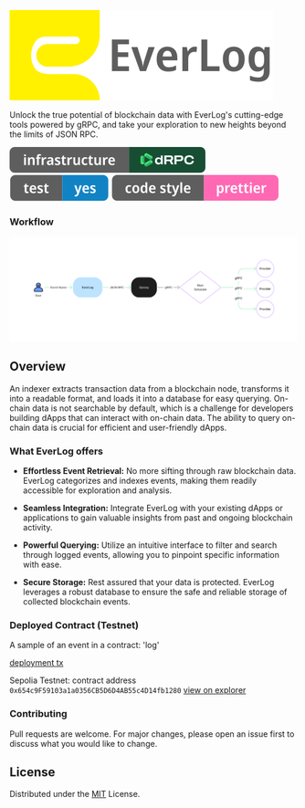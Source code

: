 ![Test Badge](assets/logo.svg "Test")

Unlock the true potential of blockchain data with EverLog's cutting-edge tools powered by gRPC, and take your exploration to new heights beyond the limits of JSON RPC.

<a href="//lukso.network">![dRPC Badge](assets/badge-drpc.svg "dRPC")</a>
<a href="/test">![Test Badge](assets/badge-test.svg "Test")</a>
![Prettier Badge](assets/badge-prettier.svg "Prettier")

### Workflow
![Workflow](assets/workflow.png "EverLog Workflow")

## Overview

An indexer extracts transaction data from a blockchain node, transforms it into a readable format, and loads it into a database for easy querying. On-chain data is not searchable by default, which is a challenge for developers building dApps that can interact with on-chain data. The ability to query on-chain data is crucial for efficient and user-friendly dApps.

### What EverLog offers

- **Effortless Event Retrieval:** No more sifting through raw blockchain data. EverLog categorizes and indexes events, making them readily accessible for exploration and analysis.

- **Seamless Integration:** Integrate EverLog with your existing dApps or applications to gain valuable insights from past and ongoing blockchain activity.

- **Powerful Querying:** Utilize an intuitive interface to filter and search through logged events, allowing you to pinpoint specific information with ease.

- **Secure Storage:** Rest assured that your data is protected. EverLog leverages a robust database to ensure the safe and reliable storage of collected blockchain events.

### Deployed Contract (Testnet)
A sample of an event in a contract: 'log'

[deployment tx](https://sepolia.etherscan.io/tx/0xe2ae53c19f6676c75c5549f85558f7f159966f310c6ac285c5086a6b74ec1ff1)

Sepolia Testnet: contract address `0x654c9F59103a1a0356CB5D6D4AB55c4D14fb1280` [view on explorer](https://sepolia.etherscan.io/address/0x654c9f59103a1a0356cb5d6d4ab55c4d14fb1280#code)

### Contributing

Pull requests are welcome. For major changes, please open an issue first to discuss what you would like to change.

## License

Distributed under the [MIT](https://choosealicense.com/licenses/mit/) License.
